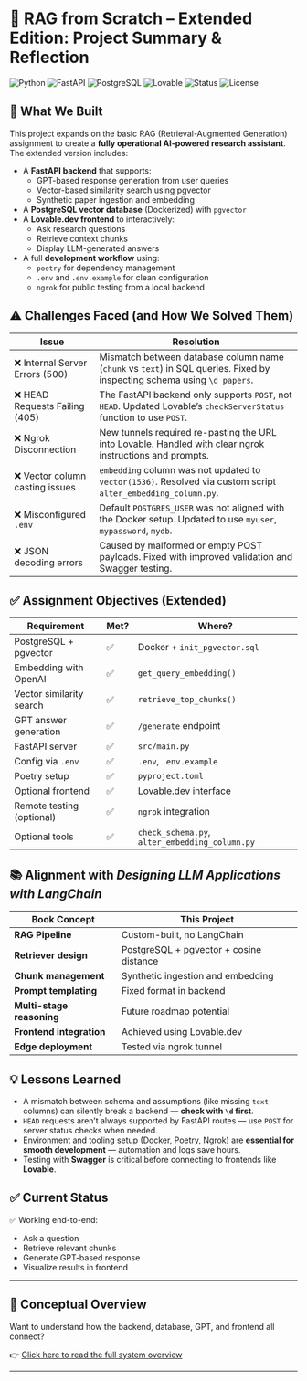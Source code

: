 ﻿
# 🧠 RAG from Scratch – Extended Edition: Project Summary & Reflection

![Python](https://img.shields.io/badge/Python-3.12-blue?logo=python)
![FastAPI](https://img.shields.io/badge/FastAPI-ready-brightgreen?logo=fastapi)
![PostgreSQL](https://img.shields.io/badge/PostgreSQL-pgvector-informational?logo=postgresql)
![Lovable](https://img.shields.io/badge/Frontend-Lovable.dev-ff69b4?logo=bolt)
![Status](https://img.shields.io/badge/System-Working-green?style=flat-square)
![License](https://img.shields.io/badge/License-MIT-blue)


## 🔧 What We Built

This project expands on the basic RAG (Retrieval-Augmented Generation) assignment to create a **fully operational AI-powered research assistant**. The extended version includes:

- A **FastAPI backend** that supports:
  - GPT-based response generation from user queries
  - Vector-based similarity search using pgvector
  - Synthetic paper ingestion and embedding
- A **PostgreSQL vector database** (Dockerized) with `pgvector`
- A **Lovable.dev frontend** to interactively:
  - Ask research questions
  - Retrieve context chunks
  - Display LLM-generated answers
- A full **development workflow** using:
  - `poetry` for dependency management
  - `.env` and `.env.example` for clean configuration
  - `ngrok` for public testing from a local backend

## ⚠️ Challenges Faced (and How We Solved Them)

| Issue | Resolution |
|-------|------------|
| ❌ Internal Server Errors (500) | Mismatch between database column name (`chunk` vs `text`) in SQL queries. Fixed by inspecting schema using `\d papers`. |
| ❌ HEAD Requests Failing (405) | The FastAPI backend only supports `POST`, not `HEAD`. Updated Lovable’s `checkServerStatus` function to use `POST`. |
| ❌ Ngrok Disconnection | New tunnels required re-pasting the URL into Lovable. Handled with clear ngrok instructions and prompts. |
| ❌ Vector column casting issues | `embedding` column was not updated to `vector(1536)`. Resolved via custom script `alter_embedding_column.py`. |
| ❌ Misconfigured `.env` | Default `POSTGRES_USER` was not aligned with the Docker setup. Updated to use `myuser`, `mypassword`, `mydb`. |
| ❌ JSON decoding errors | Caused by malformed or empty POST payloads. Fixed with improved validation and Swagger testing. |

## ✅ Assignment Objectives (Extended)

| Requirement | Met? | Where? |
|-------------|------|--------|
| PostgreSQL + pgvector | ✅ | Docker + `init_pgvector.sql` |
| Embedding with OpenAI | ✅ | `get_query_embedding()` |
| Vector similarity search | ✅ | `retrieve_top_chunks()` |
| GPT answer generation | ✅ | `/generate` endpoint |
| FastAPI server | ✅ | `src/main.py` |
| Config via `.env` | ✅ | `.env`, `.env.example` |
| Poetry setup | ✅ | `pyproject.toml` |
| Optional frontend | ✅ | Lovable.dev interface |
| Remote testing (optional) | ✅ | `ngrok` integration |
| Optional tools | ✅ | `check_schema.py`, `alter_embedding_column.py` |

## 📚 Alignment with *Designing LLM Applications with LangChain*

| Book Concept | This Project |
|--------------|--------------|
| **RAG Pipeline** | Custom-built, no LangChain |
| **Retriever design** | PostgreSQL + pgvector + cosine distance |
| **Chunk management** | Synthetic ingestion and embedding |
| **Prompt templating** | Fixed format in backend |
| **Multi-stage reasoning** | Future roadmap potential |
| **Frontend integration** | Achieved using Lovable.dev |
| **Edge deployment** | Tested via ngrok tunnel |

## 💡 Lessons Learned

- A mismatch between schema and assumptions (like missing `text` columns) can silently break a backend — **check with `\d` first**.
- `HEAD` requests aren’t always supported by FastAPI routes — use `POST` for server status checks when needed.
- Environment and tooling setup (Docker, Poetry, Ngrok) are **essential for smooth development** — automation and logs save hours.
- Testing with **Swagger** is critical before connecting to frontends like **Lovable**.

## ✅ Current Status

✅ Working end-to-end:  
- Ask a question  
- Retrieve relevant chunks  
- Generate GPT-based response  
- Visualize results in frontend

---

## 📘 Conceptual Overview

Want to understand how the backend, database, GPT, and frontend all connect?

👉 [Click here to read the full system overview](./RAG_Conceptual_Overview.md)

---
